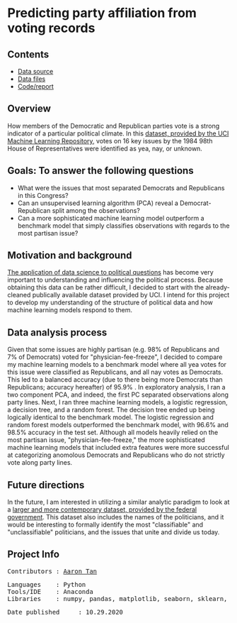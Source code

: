 # Predicting party affiliation from voting records

## Contents
* [Data source](https://archive.ics.uci.edu/ml/datasets/congressional+voting+records)
* [Data files](Data)
* [Code/report](Congress.ipynb)

## Overview
How members of the Democratic and Republican parties vote is a strong indicator of a particular political climate. In this [dataset, provided by the UCI Machine Learning Repository](https://archive.ics.uci.edu/ml/datasets/congressional+voting+records), votes on 16 key issues by the 1984 98th House of Representatives were identified as yea, nay, or unknown. 

## Goals: To answer the following questions
* What were the issues that most separated Democrats and Republicans in this Congress?
* Can an unsupervised learning algorithm (PCA) reveal a Democrat-Republican split among the observations?
* Can a more sophisticated machine learning model outperform a benchmark model that simply classifies observations with regards to the most partisan issue?

## Motivation and background
[The application of data science to political questions](https://nymag.com/intelligencer/2020/07/david-shor-cancel-culture-2020-election-theory-polls.html) has become very important to understanding and influencing the political process. Because obtaining this data can be rather difficult, I decided to start with the already-cleaned publically available dataset provided by UCI. I intend for this project to develop my understanding of the structure of political data and how machine learning models respond to them.

## Data analysis process
Given that some issues are highly partisan (e.g. 98% of Republicans and 7% of Democrats) voted for "physician-fee-freeze", I decided to compare my machine learning models to a benchmark model where all yea votes for this issue were classified as Republicans, and all nay votes as Democrats. This led to a balanced accuracy (due to there being more Democrats than Republicans; accuracy hereafter) of 95.9% . In exploratory analysis, I ran a two component PCA, and indeed, the first PC separated observations along party lines. Next, I ran three machine learning models, a logistic regression, a decision tree, and a random forest. The decision tree ended up being logically identical to the benchmark model. The logistic regression and random forest models outperformed the benchmark model, with 96.6% and 98.5% accuracy in the test set. Although all models heavily relied on the most partisan issue, "physician-fee-freeze," the more sophisticated machine learning models that included extra features were more successful at categorizing anomolous Democrats and Republicans who do not strictly vote along party lines.

## Future directions
In the future, I am interested in utilizing a similar analytic paradigm to look at a [larger and more contemporary dataset, provided by the federal government](https://www.govtrack.us/congress/votes). This dataset also includes the names of the politicians, and it would be interesting to formally identify the most "classifiable" and "unclassifiable" politicians, and the issues that unite and divide us today.

## Project Info
<pre>
Contributors : <a href=https://github.com/aarondzt>Aaron Tan</a>
</pre>

<pre>
Languages    : Python
Tools/IDE    : Anaconda
Libraries    : numpy, pandas, matplotlib, seaborn, sklearn, statsmodels
</pre>

<pre>
Date published     : 10.29.2020
</pre>
